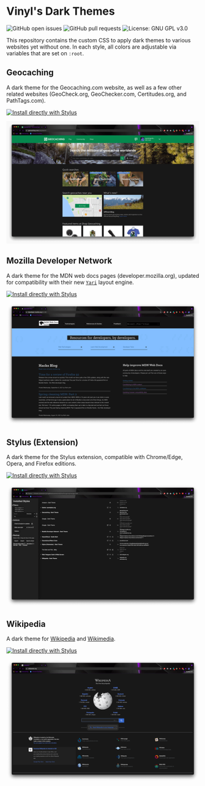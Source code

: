 # Vinyl's Dark Themes
![GitHub open issues](https://img.shields.io/github/issues/queengooborg/darkthemes?logo=github&style=for-the-badge)
![GitHub pull requests](https://img.shields.io/github/issues-pr/queengooborg/darkthemes?logo=github&style=for-the-badge)
![License: GNU GPL v3.0](https://img.shields.io/github/license/queengooborg/darkthemes?style=for-the-badge)

This repository contains the custom CSS to apply dark themes to various websites yet without one.  In each style, all colors are adjustable via variables that are set on `:root`.

## Geocaching
A dark theme for the Geocaching.com website, as well as a few other related websites (GeoCheck.org, GeoChecker.com, Certitudes.org, and PathTags.com).

[![Install directly with Stylus](https://img.shields.io/badge/Install%20directly%20with-Stylus-00adad.svg?style=for-the-badge)](https://github.com/queengooborg/darkthemes/raw/main/themes/geocaching/geocaching.user.css)

![Screenshot of Geocaching.com](themes/geocaching/geocaching.screenshot.png)

## Mozilla Developer Network
A dark theme for the MDN web docs pages (developer.mozilla.org), updated for compatibility with their new [`Yari`](https://github.com/mdn/yari) layout engine.

[![Install directly with Stylus](https://img.shields.io/badge/Install%20directly%20with-Stylus-00adad.svg?style=for-the-badge)](https://github.com/queengooborg/darkthemes/raw/main/themes/mdn/mdn.user.css)

![Screenshot of MDN Web Docs homepage](themes/mdn/mdn.screenshot.png)

## Stylus (Extension)
A dark theme for the Stylus extension, compatible with Chrome/Edge, Opera, and Firefox editions.

[![Install directly with Stylus](https://img.shields.io/badge/Install%20directly%20with-Stylus-00adad.svg?style=for-the-badge)](https://github.com/queengooborg/darkthemes/raw/main/themes/stylus/stylus.user.css)

![Screenshot of Stylus](themes/stylus/stylus.screenshot.png)

## Wikipedia
A dark theme for [Wikipedia](https://wikipedia.org) and [Wikimedia](https://wikimedia.org).

[![Install directly with Stylus](https://img.shields.io/badge/Install%20directly%20with-Stylus-00adad.svg?style=for-the-badge)](https://github.com/queengooborg/darkthemes/raw/main/themes/wikipedia/wikipedia.user.css)

![Screenshot of Wikipedia Homepage](themes/wikipedia/wikipedia.screenshot.png)
